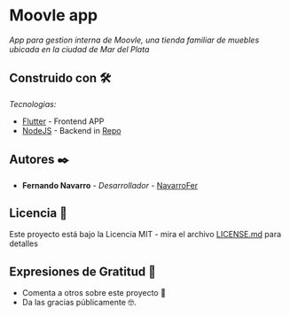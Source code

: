 # Moovle app

_App para gestion interna de Moovle, una tienda familiar de muebles ubicada en la ciudad de Mar del Plata_

## Construido con 🛠️

_Tecnologias:_

* [Flutter](https://flutter.dev/) - Frontend APP
* [NodeJS](https://nodejs.org/es/) - Backend in [Repo](https://github.com/NavarroFer/moovle-backend)

## Autores ✒️

* **Fernando Navarro** - *Desarrollador* - [NavarroFer](https://github.com/NavarroFer)

## Licencia 📄

Este proyecto está bajo la Licencia MIT - mira el archivo [LICENSE.md](LICENSE.md) para detalles

## Expresiones de Gratitud 🎁

* Comenta a otros sobre este proyecto 📢
* Da las gracias públicamente 🤓.
